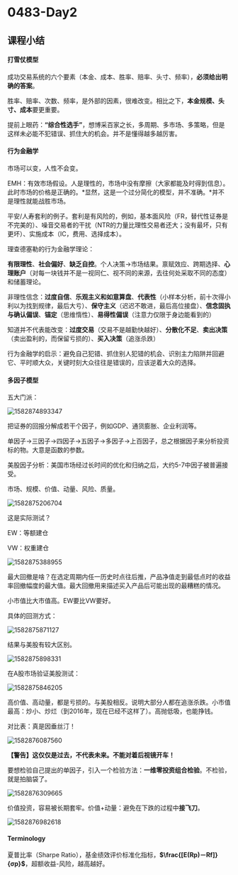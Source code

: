 # 0483-Day2

## 课程小结 



#### 打雪仗模型

成功交易系统的六个要素（本金、成本、胜率、赔率、头寸、频率），**必须给出明确的答案**。

胜率、赔率、次数、频率，是外部的因素，很难改变。相比之下，**本金规模、头寸、成本**要更重要。



提前上眼药：**“综合性选手”**，想博采百家之长，多周期、多市场、多策略，但是这样未必能不犯错误、抓住大的机会。并不是懂得越多越厉害。





#### 行为金融学

市场可以变，人性不会变。

EMH：有效市场假设。人是理性的，市场中没有摩擦（大家都能及时得到信息）。此时市场的价格是正确的。*显然，这是一个过分简化的模型，并不准确。*并不是理性就能战胜市场。

平安/人寿套利的例子。套利是有风险的，例如，基本面风险（FR，替代性证券是不完美的）、噪音交易者的干扰（NTR的力量比理性交易者还大；没有最坏，只有更坏）、实施成本（IC，费用、选择成本）。



理查德塞勒的行为金融学理论：

**有限理性**、**社会偏好**、**缺乏自控**。个人决策$\rightarrow$市场结果。禀赋效应、跨期选择、**心理账户**（对每一块钱并不是一视同仁、视不同的来源，去往何处采取不同的态度）和储蓄理论。

非理性信念：**过度自信**、**乐观主义和如意算盘**、**代表性**（小样本分析，前十次得小利以为找到规律，最后大亏）、**保守主义**（迟迟不敢进，最后高位接盘）、**信念固执与确认偏误**、**锚定**（思维惰性）、**易得性偏误**（注意力仅限于身边能看到的）

知道并不代表能改变：**过度交易**（交易不是越勤快越好）、**分散化不足**、**卖出决策**（卖出盈利的，而保留亏损的）、**买入决策**（追涨杀跌）

行为金融学的启示：避免自己犯错、抓住别人犯错的机会、识别主力陷阱并回避它、平时顺大众，关键时刻大众往往是错误的，应该逆着大众的选择。



#### 多因子模型

五大门派：

![1582874893347](C:\Users\hasee\AppData\Roaming\Typora\typora-user-images\1582874893347.png)



把证券的回报分解成若干个因子，例如GDP、通货膨胀、企业利润等。

单因子→三因子→四因子→五因子→多因子→上百因子，总之根据因子来分析投资标的物。大意是函数的参数。



美股因子分析：美国市场经过长时间的优化和归纳之后，大约5-7中因子被普遍接受。

市场、规模、价值、动量、风险、质量。

![1582875206704](C:\Users\hasee\AppData\Roaming\Typora\typora-user-images\1582875206704.png)



这是实际测试？

EW：等额建仓

VW：权重建仓

![1582875388955](C:\Users\hasee\AppData\Roaming\Typora\typora-user-images\1582875388955.png)

最大回撤是啥？在选定周期内任一历史时点往后推，产品净值走到最低点时的收益率回撤幅度的最大值。最大回撤用来描述买入产品后可能出现的最糟糕的情况。

小市值比大市值高。EW要比VW要好。



具体的回测方式：

![1582875871127](C:\Users\hasee\AppData\Roaming\Typora\typora-user-images\1582875871127.png)



结果与美股有较大区别。

![1582875898331](C:\Users\hasee\AppData\Roaming\Typora\typora-user-images\1582875898331.png)

在A股市场验证美股测试：

![1582875846205](C:\Users\hasee\AppData\Roaming\Typora\typora-user-images\1582875846205.png)

高价值、高动量，都是亏损的。与美股相反。说明大部分人都在追涨杀跌。小市值最高：炒小、炒烂（到2016年，现在已经不这样了）。高抛低吸，也能挣钱。

对比表：真是因垂丝汀！

![1582876087560](C:\Users\hasee\AppData\Roaming\Typora\typora-user-images\1582876087560.png)

**【警告】这仅仅是过去，不代表未来。不能对着后视镜开车！**



要想检验自己提出的单因子，引入一个检验方法：**一维零投资组合检验**。不检验，就是拍脑袋了。



![1582876309665](C:\Users\hasee\AppData\Roaming\Typora\typora-user-images\1582876309665.png)

价值投资，容易被长期套牢。价值+动量：避免在下跌的过程中**接飞刀**。



![1582876982618](C:\Users\hasee\AppData\Roaming\Typora\typora-user-images\1582876982618.png)





#### Terminology

夏普比率（Sharpe Ratio），基金绩效评价标准化指标，**$\frac{[E(Rp)－Rf]}{σp}$**，超额收益-风险，越高越好。